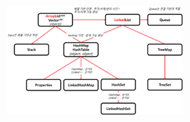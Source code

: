 <img src = "assets/built/postsImages/TheCornerstoneOfJava/2021-06-19-11cornerstoneJava16/img.png" width="80%" align="left"><br/>
